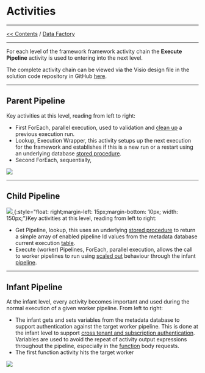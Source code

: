 # Activities

___
[<< Contents](/procfwk/contents) / [Data Factory](/procfwk/datafactory)

___

For each level of the framework framework activity chain the __Execute Pipeline__ activity is used to entering into the next level.

The complete activity chain can be viewed via the Visio design file in the solution code repository in GitHub [here](https://github.com/mrpaulandrew/procfwk/blob/master/Images/ADFprocfwk%20Designs.vsdx).

___

## Parent Pipeline

Key activities at this level, reading from left to right:
* First ForEach, parallel execution, used to validation and [clean up](/procfwk/prevruncleanup) a previous execution run.
* Lookup, Execution Wrapper, this activity setups up the next execution for the framework and establishes if this is a new run or a restart using an underlying database [stored procedure](/procfwk/storedprocedure).
* Second ForEach, sequentially,

[ ![](/procfwk/activitychain-parent.png) ](/procfwk/activitychain-parent.png)

___

## Child Pipeline

[ ![](/procfwk/activitychain-child.png) ](/procfwk/activitychain-child.png){:style="float: right;margin-left: 15px;margin-bottom: 10px; width: 150px;"}Key activities at this level, reading from left to right:
* Get Pipeline, lookup, this uses an underlying [stored procedure](/procfwk/storedprocedure) to return a simple array of enabled pipeline Id values from the metadata database current execution [table](/procfwk/tables).
* Execute (worker) Pipelines, ForEach, parallel execution, allows the call to worker pipelines to run using [scaled out](/procfwk/scaleoutprocessing) behaviour through the infant [pipeline](/procfwk/pipelines).

___

## Infant Pipeline

At the infant level, every activity becomes important and used during the normal execution of a given worker pipeline. From left to right:
* The infant gets and sets variables from the metadata database to support authentication against the target worker pipeline. This is done at the infant level to support [cross tenant and subscription authentication](/procfwk/crosstenantexecution). Variables are used to avoid the repeat of activity output expressions throughout the pipeline, especially in the [function](/procfwk/functions) body requests.
* The first function activity hits the target worker 

[ ![](/procfwk/activitychain-infant.png) ](/procfwk/activitychain-infant.png)